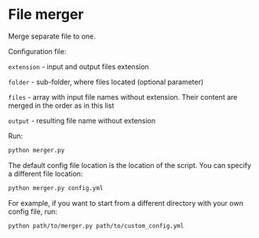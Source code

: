 # File merger

Merge separate file to one.

Configuration file:

`extension` - input and output files extension

`folder` - sub-folder, where files located (optional parameter)

`files` - array with input file names without extension. Their content are merged in the order as in this list

`output` - resulting file name without extension

Run:

```bash
python merger.py
```

The default config file location is the location of the script. You can specify a different file location:

```bash
python merger.py config.yml
```

For example, if you want to start from a different directory with your own config file, run:

```bash
python path/to/merger.py path/to/custom_config.yml
```
